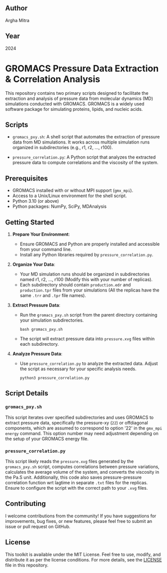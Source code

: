 ## Author
Argha Mitra
## Year
2024


# GROMACS Pressure Data Extraction & Correlation Analysis

This repository contains two primary scripts designed to facilitate the extraction and analysis of pressure data from molecular dynamics (MD) simulations conducted with GROMACS. GROMACS is a widely used software package for simulating proteins, lipids, and nucleic acids.

## Scripts

- `gromacs_pxy.sh`: A shell script that automates the extraction of pressure data from MD simulations. It works across multiple simulation runs organized in subdirectories (e.g., r1, r2, ..., r100).

- `pressure_correlation.py`: A Python script that analyzes the extracted pressure data to compute correlations and the viscosity of the system.

## Prerequisites

- GROMACS installed with or without MPI support (`gmx_mpi`).
- Access to a Unix/Linux environment for the shell script.
- Python 3.10 (or above)
- Python packages: NumPy, SciPy, MDAnalysis

## Getting Started

1. **Prepare Your Environment**:
   - Ensure GROMACS and Python are properly installed and accessible from your command line.
   - Install any Python libraries required by `pressure_correlation.py`.

2. **Organize Your Data**:
   - Your MD simulation runs should be organized in subdirectories named r1, r2, ..., r100 (Modify this with your number of replicas).
   - Each subdirectory should contain `production.edr` and `production.tpr` files from your simulations (All the replicas have the same `.trr` and `.tpr` file names).

3. **Extract Pressure Data**:
   - Run the `gromacs_pxy.sh` script from the parent directory containing your simulation subdirectories.
     ```
     bash gromacs_pxy.sh
     ```
   - The script will extract pressure data into `pressure.xvg` files within each subdirectory.

4. **Analyze Pressure Data**:
   - Use `pressure_correlation.py` to analyze the extracted data. Adjust the script as necessary for your specific analysis needs.
     ```
     python3 pressure_correlation.py
     ```

## Script Details

### `gromacs_pxy.sh`

This script iterates over specified subdirectories and uses GROMACS to extract pressure data, specifically the pressure-xy (`22`) or offdiagonal components, which are assumed to correspond to option '22' in the `gmx_mpi energy` command. This option number may need adjustment depending on the setup of your GROMACS energy file.

### `pressure_correlation.py`

This script likely reads the `pressure.xvg` files generated by the `gromacs_pxy.sh` script, computes correlations between pressure variations, calculates the average volume of the system, and converts the viscosity in the Pa.S unit. Additionally, this code also saves pressure-pressure correlation function wrt lagtime in separate `.txt` files for the replicas. Ensure to configure the script with the correct path to your `.xvg` files.

## Contributing
I welcome contributions from the community! If you have suggestions for improvements, bug fixes, or new features, please feel free to submit an issue or pull request on GitHub.


## License

This toolkit is available under the MIT License. Feel free to use, modify, and distribute it as per the license conditions.
For more details, see the [LICENSE](LICENSE.md) file in this repository.

